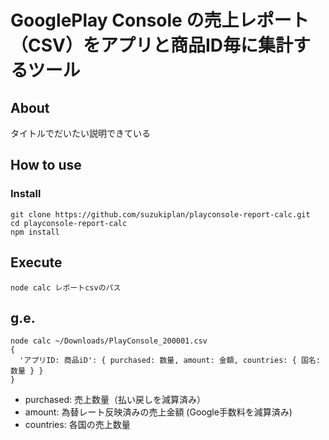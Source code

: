 # GooglePlay Console の売上レポート（CSV）をアプリと商品ID毎に集計するツール

## About

タイトルでだいたい説明できている

## How to use

### Install


```
git clone https://github.com/suzukiplan/playconsole-report-calc.git
cd playconsole-report-calc
npm install
```

## Execute

```
node calc レポートcsvのパス
```

## g.e.

```
node calc ~/Downloads/PlayConsole_200001.csv
{
  'アプリID: 商品iD': { purchased: 数量, amount: 金額, countries: { 国名: 数量 } }
}
```

- purchased: 売上数量（払い戻しを減算済み）
- amount: 為替レート反映済みの売上金額 (Google手数料を減算済み)
- countries: 各国の売上数量

